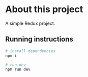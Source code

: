 # About this project

A simple Redux project.

## Running instructions

```bash
# install dependencies
npm i

# run dev
npm run dev
```
